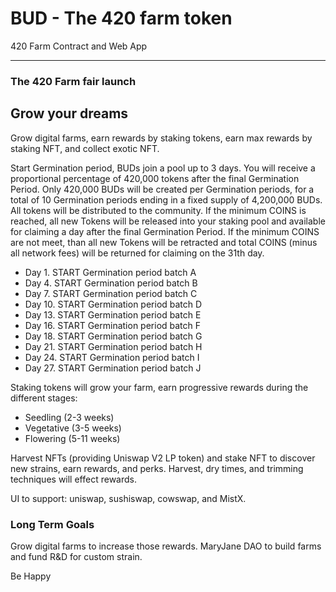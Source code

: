 # BUD - The 420 farm token

420 Farm Contract and Web App

---

### The 420 Farm fair launch

## Grow your dreams

Grow digital farms, earn rewards by staking tokens, earn max rewards by staking NFT, and collect exotic NFT.

Start Germination period, BUDs join a pool up to 3 days.  You will receive a proportional percentage of 420,000 tokens after the final Germination Period.  Only 420,000 BUDs will be created per Germination periods, for a total of 10 Germination periods ending in a fixed supply of 4,200,000 BUDs.  All tokens will be distributed to the community.  If the minimum COINS is reached, all new Tokens will be released into your staking pool and available for claiming a day after the final Germination Period. If the minimum COINS are not meet, than all new Tokens will be retracted and total COINS (minus all network fees) will be returned for claiming on the 31th day.

- Day 1.  START Germination period batch A 
- Day 4.  START Germination period batch B
- Day 7.  START Germination period batch C
- Day 10. START Germination period batch D
- Day 13. START Germination period batch E
- Day 16. START Germination period batch F
- Day 18. START Germination period batch G
- Day 21. START Germination period batch H
- Day 24. START Germination period batch I
- Day 27. START Germination period batch J

Staking tokens will grow your farm, earn progressive rewards during the different
stages:

- Seedling (2-3 weeks)
- Vegetative (3-5 weeks)
- Flowering (5-11 weeks)

Harvest NFTs (providing Uniswap V2 LP token) and stake NFT to discover new strains, earn rewards, and perks.  Harvest, dry times, and trimming techniques will effect rewards.

UI to support: uniswap, sushiswap, cowswap, and MistX.

### Long Term Goals
Grow digital farms to increase those rewards.
MaryJane DAO to build farms and fund R&D for custom strain.

Be Happy
